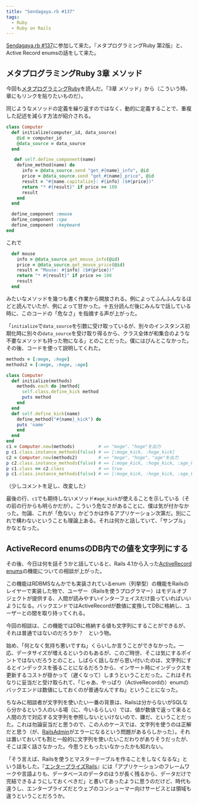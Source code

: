 ```yaml
---
title: "Sendagaya.rb #137"
tags:
  - Ruby
  - Ruby on Rails
---
```


[Sendagaya.rb #137][]に参加して来た。『メタプログラミングRuby 第2版』と、Active Record enumsの話をして来た。


メタプログラミングRuby 3章 メソッド
-----------------------------------

今回も[メタプログラミングRuby][]を読んだ。「3章 メソッド」から（こういう時、章にもリンクを貼りたいものだ）。

同じようなメソッドの定義を繰り返すのではなく、動的に定義することで、重複した記述を減らす方法が紹介される。

~~~ ruby
class Computer
  def initialize(computer_id, data_source)
    @id = computer_id
    @data_source = data_source
  end

   def self.define_component(name)
    define_method(name) do
      info = @data_source.send "get_#{name}_info", @id
      price = @data_source.send "get_#{name}_price", @id
      result = "#{name.capitalize}: #{info} ($#{price})"
      return "* #{result}" if price >= 100
      result
    end
  end

  define_component :mouse
  define_component :cpu
  define_component :keyboard
end
~~~

これで

~~~ ruby
  def mouse
    info = @data_source.get_mouse_info(@id)
    price = @data_source.get_mouse_price(@id)
    result = "Mouse: #{info} ($#{price})"
    return "* #{result}" if price >= 100
    result
  end
~~~

みたいなメソッドを幾つも書く作業から開放される。例によってふんふんなるほどと読んでいたが、例によって甘かった。十五分読んだ後にみんなで話している時に、このコードの「危なさ」を指摘する声が上がった。

「`initialize`で`data_source`を引数に受け取っているが、別々のインスタンス初期化時に別々の`data_source`を受け取り得るから、クラス全体が和集合のような不要なメソッドも持った物になる」とのことだった。僕にはぴんとこなかった。その後、コードを使って説明してくれた。

~~~ ruby
methods = [:moge, :hoge]
methods2 = [:moge, :hoge, :age]

class Computer
  def initialize(methods)
    methods.each do |method|
      self.class.define_kick method
      puts method
    end
  end
  def self.define_kick(name)
    define_method("#{name}_kick") do
    puts 'name'
    end
  end
end
c1 = Computer.new(methods)         # => "moge"、"hoge"を出力
p c1.class.instance_methods(false) # => [:moge_kick, :hoge_kick]
c2 = Computer.new(methods2)        # => "moge"、"hoge"、"age"を出力
p c2.class.instance_methods(false) # => [:moge_kick, :hoge_kick, :age_kick]
p c1.class == c2.class             # => true
p c1.class.instance_methods(false) # => [:moge_kick, :hoge_kick, :age_kick]
~~~

（少しコメントを足し、改変した）

最後の行、`c1`でも期待しないメソッド`#age_kick`が使えることを示している（その前の行からも明らかだが）。こういう危なさがあることに、僕は気が付かなかった。勿論、これが「危ない」かどうかは作るアプリケーション次第だ。別にこれで構わないということも理論上ある。それは何かと話していて、「サンプル」かなとなった。

ActiveRecord enumsのDB内での値を文字列にする
--------------------------------------------

その後、今日は何を話そうかと話していると、Rails 4.1から入った[ActiveRecord enums][]の機能についての相談が上がった。

この機能はRDBMSなんかでも実装されているenum（列挙型）の機能をRailsのレイヤーで実装した物で、ユーザー（Railsを使うプログラマー）はモデルオブジェクトが提供する、人間が読みやすいインターフェイスだけ扱っていればいいようになる。バックエンドではActiveRecordが数値に変換してDBに格納し、ユーザーとの間を取り持ってくれる。

今回の相談は、この機能ではDBに格納する値も文字列にすることができるが、それは普通ではないのだろうか？　という物。

始め、「何となく気持ち悪いですね」くらいしか言うことができなかった。一応、データサイズが増えるというのもあるが、このご時世、そこは気にするポイントではないだろうとのこと。しばらく話しながら思い付いたのは、文字列にするとインデックスを張ることになるだろうから、インサート時にインデックスを更新するコストが掛かって（遅くなって）しまうということだった。これはそれなりに妥当だと受け取られて、「じゃあ、やっぱり（ActiveRecordの）enumのバックエンドは数値にしておくのが普通なんですね」ということになった。

ちなみに相談者が文字列を使いたい一番の背景は、Railsは分からないがSQLなら分かるという人のいる場（に、今いるらしい）では、値が数値で返って来ると人間の方で対応する文字列を参照しないといけないので、嫌だ、ということだった。これは勿論妥当だと思うので、この人のケースでは、文字列を使うのは正解だと思う（が、[RailsAdmin][]がエラーになるという問題があるらしかった）。それは置いておいても割と一般的に文字列を使いたいこだわりがありそうだったが、そこは深く話さなかった。今思うともったいなかったかも知れない。

「そう言えば、Railsを使うとマスターテーブルを作ることをしなくなるな」という話もした。『[エンタープライズRails][]』には「アプリケーションのフレームワークや言語よりも、データベースのデータのほうが長く残るから、データだけで完結できるようにしておくべきだ」と書いてあったように思うのだけど、時代も違うし、エンタープライズだとウェブのコンシューマー向けサービスとは領域も違うということだろうか。

[Sendagaya.rb #137]: https://sendagayarb.doorkeeper.jp/events/39087
[メタプログラミングRuby]: https://www.oreilly.co.jp/books/9784873117430/
[ActiveRecord enums]: http://edgeguides.rubyonrails.org/4_1_release_notes.html#active-record-enums
[RailsAdmin]: https://github.com/sferik/rails_admin
[エンタープライズRails]: https://www.oreilly.co.jp/books/9784873114163/
